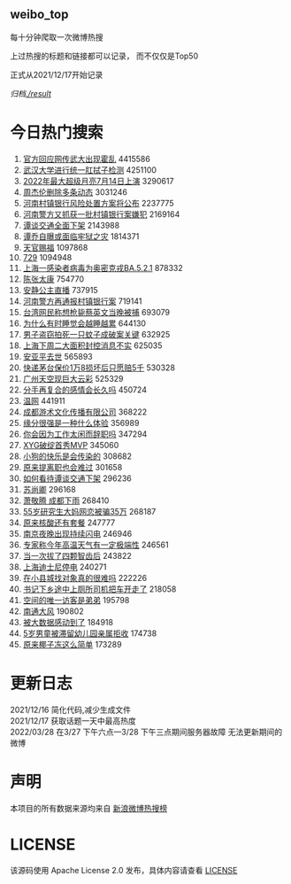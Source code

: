 weibo_top  
---
每十分钟爬取一次微博热搜  

上过热搜的标题和链接都可以记录， 而不仅仅是Top50

正式从2021/12/17开始记录  

*归档[./result](./result/)*

# 今日热门搜索  
1. [官方回应网传武大出现霍乱](https://s.weibo.com//weibo?q=%23%E5%AE%98%E6%96%B9%E5%9B%9E%E5%BA%94%E7%BD%91%E4%BC%A0%E6%AD%A6%E5%A4%A7%E5%87%BA%E7%8E%B0%E9%9C%8D%E4%B9%B1%23&Refer=top) 4415586
2. [武汉大学进行统一肛拭子检测](https://s.weibo.com//weibo?q=%23%E6%AD%A6%E6%B1%89%E5%A4%A7%E5%AD%A6%E8%BF%9B%E8%A1%8C%E7%BB%9F%E4%B8%80%E8%82%9B%E6%8B%AD%E5%AD%90%E6%A3%80%E6%B5%8B%23&Refer=top) 4251100
3. [2022年最大超级月亮7月14日上演](https://s.weibo.com//weibo?q=%232022%E5%B9%B4%E6%9C%80%E5%A4%A7%E8%B6%85%E7%BA%A7%E6%9C%88%E4%BA%AE7%E6%9C%8814%E6%97%A5%E4%B8%8A%E6%BC%94%23&Refer=top) 3290617
4. [周杰伦删除多条动态](https://s.weibo.com//weibo?q=%23%E5%91%A8%E6%9D%B0%E4%BC%A6%E5%88%A0%E9%99%A4%E5%A4%9A%E6%9D%A1%E5%8A%A8%E6%80%81%23&Refer=top) 3031246
5. [河南村镇银行风险处置方案将公布](https://s.weibo.com//weibo?q=%23%E6%B2%B3%E5%8D%97%E6%9D%91%E9%95%87%E9%93%B6%E8%A1%8C%E9%A3%8E%E9%99%A9%E5%A4%84%E7%BD%AE%E6%96%B9%E6%A1%88%E5%B0%86%E5%85%AC%E5%B8%83%23&Refer=top) 2237775
6. [河南警方又抓获一批村镇银行案嫌犯](https://s.weibo.com//weibo?q=%23%E6%B2%B3%E5%8D%97%E8%AD%A6%E6%96%B9%E5%8F%88%E6%8A%93%E8%8E%B7%E4%B8%80%E6%89%B9%E6%9D%91%E9%95%87%E9%93%B6%E8%A1%8C%E6%A1%88%E5%AB%8C%E7%8A%AF%23&Refer=top) 2169164
7. [谭谈交通全面下架](https://s.weibo.com//weibo?q=%23%E8%B0%AD%E8%B0%88%E4%BA%A4%E9%80%9A%E5%85%A8%E9%9D%A2%E4%B8%8B%E6%9E%B6%23&Refer=top) 2143988
8. [谭乔自曝或面临牢狱之灾](https://s.weibo.com//weibo?q=%23%E8%B0%AD%E4%B9%94%E8%87%AA%E6%9B%9D%E6%88%96%E9%9D%A2%E4%B8%B4%E7%89%A2%E7%8B%B1%E4%B9%8B%E7%81%BE%23&Refer=top) 1814371
9. [天官赐福](https://s.weibo.com//weibo?q=%E5%A4%A9%E5%AE%98%E8%B5%90%E7%A6%8F&Refer=top) 1097868
10. [729](https://s.weibo.com//weibo?q=729&Refer=top) 1094948
11. [上海一感染者病毒为奥密克戎BA.5.2.1](https://s.weibo.com//weibo?q=%23%E4%B8%8A%E6%B5%B7%E4%B8%80%E6%84%9F%E6%9F%93%E8%80%85%E7%97%85%E6%AF%92%E4%B8%BA%E5%A5%A5%E5%AF%86%E5%85%8B%E6%88%8EBA.5.2.1%23&Refer=top) 878332
12. [陈张太康](https://s.weibo.com//weibo?q=%E9%99%88%E5%BC%A0%E5%A4%AA%E5%BA%B7&Refer=top) 754770
13. [安静公主直播](https://s.weibo.com//weibo?q=%E5%AE%89%E9%9D%99%E5%85%AC%E4%B8%BB%E7%9B%B4%E6%92%AD&Refer=top) 737915
14. [河南警方再通报村镇银行案](https://s.weibo.com//weibo?q=%23%E6%B2%B3%E5%8D%97%E8%AD%A6%E6%96%B9%E5%86%8D%E9%80%9A%E6%8A%A5%E6%9D%91%E9%95%87%E9%93%B6%E8%A1%8C%E6%A1%88%23&Refer=top) 719141
15. [台湾网民称想枪毙蔡英文当晚被捕](https://s.weibo.com//weibo?q=%23%E5%8F%B0%E6%B9%BE%E7%BD%91%E6%B0%91%E7%A7%B0%E6%83%B3%E6%9E%AA%E6%AF%99%E8%94%A1%E8%8B%B1%E6%96%87%E5%BD%93%E6%99%9A%E8%A2%AB%E6%8D%95%23&Refer=top) 693079
16. [为什么有时睡觉会越睡越累](https://s.weibo.com//weibo?q=%23%E4%B8%BA%E4%BB%80%E4%B9%88%E6%9C%89%E6%97%B6%E7%9D%A1%E8%A7%89%E4%BC%9A%E8%B6%8A%E7%9D%A1%E8%B6%8A%E7%B4%AF%23&Refer=top) 644130
17. [男子盗窃拍死一只蚊子成破案关键](https://s.weibo.com//weibo?q=%23%E7%94%B7%E5%AD%90%E7%9B%97%E7%AA%83%E6%8B%8D%E6%AD%BB%E4%B8%80%E5%8F%AA%E8%9A%8A%E5%AD%90%E6%88%90%E7%A0%B4%E6%A1%88%E5%85%B3%E9%94%AE%23&Refer=top) 632925
18. [上海下周二大面积封控消息不实](https://s.weibo.com//weibo?q=%23%E4%B8%8A%E6%B5%B7%E4%B8%8B%E5%91%A8%E4%BA%8C%E5%A4%A7%E9%9D%A2%E7%A7%AF%E5%B0%81%E6%8E%A7%E6%B6%88%E6%81%AF%E4%B8%8D%E5%AE%9E%23&Refer=top) 625035
19. [安亚平去世](https://s.weibo.com//weibo?q=%23%E5%AE%89%E4%BA%9A%E5%B9%B3%E5%8E%BB%E4%B8%96%23&Refer=top) 565893
20. [快递茅台保价1万8损坏后只愿赔5千](https://s.weibo.com//weibo?q=%23%E5%BF%AB%E9%80%92%E8%8C%85%E5%8F%B0%E4%BF%9D%E4%BB%B71%E4%B8%878%E6%8D%9F%E5%9D%8F%E5%90%8E%E5%8F%AA%E6%84%BF%E8%B5%945%E5%8D%83%23&Refer=top) 530328
21. [广州天空现巨大云彩](https://s.weibo.com//weibo?q=%23%E5%B9%BF%E5%B7%9E%E5%A4%A9%E7%A9%BA%E7%8E%B0%E5%B7%A8%E5%A4%A7%E4%BA%91%E5%BD%A9%23&Refer=top) 525329
22. [分手再复合的感情会长久吗](https://s.weibo.com//weibo?q=%23%E5%88%86%E6%89%8B%E5%86%8D%E5%A4%8D%E5%90%88%E7%9A%84%E6%84%9F%E6%83%85%E4%BC%9A%E9%95%BF%E4%B9%85%E5%90%97%23&Refer=top) 450724
23. [温网](https://s.weibo.com//weibo?q=%E6%B8%A9%E7%BD%91&Refer=top) 441911
24. [成都游术文化传播有限公司](https://s.weibo.com//weibo?q=%E6%88%90%E9%83%BD%E6%B8%B8%E6%9C%AF%E6%96%87%E5%8C%96%E4%BC%A0%E6%92%AD%E6%9C%89%E9%99%90%E5%85%AC%E5%8F%B8&Refer=top) 368222
25. [缘分很强是一种什么体验](https://s.weibo.com//weibo?q=%23%E7%BC%98%E5%88%86%E5%BE%88%E5%BC%BA%E6%98%AF%E4%B8%80%E7%A7%8D%E4%BB%80%E4%B9%88%E4%BD%93%E9%AA%8C%23&Refer=top) 356989
26. [你会因为工作太闲而辞职吗](https://s.weibo.com//weibo?q=%23%E4%BD%A0%E4%BC%9A%E5%9B%A0%E4%B8%BA%E5%B7%A5%E4%BD%9C%E5%A4%AA%E9%97%B2%E8%80%8C%E8%BE%9E%E8%81%8C%E5%90%97%23&Refer=top) 347294
27. [XYG破绽首秀MVP](https://s.weibo.com//weibo?q=XYG%E7%A0%B4%E7%BB%BD%E9%A6%96%E7%A7%80MVP&Refer=top) 345060
28. [小狗的快乐是会传染的](https://s.weibo.com//weibo?q=%23%E5%B0%8F%E7%8B%97%E7%9A%84%E5%BF%AB%E4%B9%90%E6%98%AF%E4%BC%9A%E4%BC%A0%E6%9F%93%E7%9A%84%23&Refer=top) 308682
29. [原来提离职也会难过](https://s.weibo.com//weibo?q=%23%E5%8E%9F%E6%9D%A5%E6%8F%90%E7%A6%BB%E8%81%8C%E4%B9%9F%E4%BC%9A%E9%9A%BE%E8%BF%87%23&Refer=top) 301658
30. [如何看待谭谈交通下架](https://s.weibo.com//weibo?q=%23%E5%A6%82%E4%BD%95%E7%9C%8B%E5%BE%85%E8%B0%AD%E8%B0%88%E4%BA%A4%E9%80%9A%E4%B8%8B%E6%9E%B6%23&Refer=top) 296236
31. [苏尚卿](https://s.weibo.com//weibo?q=%23%E8%8B%8F%E5%B0%9A%E5%8D%BF%23&Refer=top) 296168
32. [萧敬腾 成都下雨](https://s.weibo.com//weibo?q=%E8%90%A7%E6%95%AC%E8%85%BE%20%E6%88%90%E9%83%BD%E4%B8%8B%E9%9B%A8&Refer=top) 268410
33. [55岁研究生大妈网恋被骗35万](https://s.weibo.com//weibo?q=%2355%E5%B2%81%E7%A0%94%E7%A9%B6%E7%94%9F%E5%A4%A7%E5%A6%88%E7%BD%91%E6%81%8B%E8%A2%AB%E9%AA%9735%E4%B8%87%23&Refer=top) 268187
34. [原来核酸还有套餐](https://s.weibo.com//weibo?q=%23%E5%8E%9F%E6%9D%A5%E6%A0%B8%E9%85%B8%E8%BF%98%E6%9C%89%E5%A5%97%E9%A4%90%23&Refer=top) 247777
35. [南京夜晚出现持续闪电](https://s.weibo.com//weibo?q=%23%E5%8D%97%E4%BA%AC%E5%A4%9C%E6%99%9A%E5%87%BA%E7%8E%B0%E6%8C%81%E7%BB%AD%E9%97%AA%E7%94%B5%23&Refer=top) 246946
36. [专家称今年高温天气有一定极端性](https://s.weibo.com//weibo?q=%23%E4%B8%93%E5%AE%B6%E7%A7%B0%E4%BB%8A%E5%B9%B4%E9%AB%98%E6%B8%A9%E5%A4%A9%E6%B0%94%E6%9C%89%E4%B8%80%E5%AE%9A%E6%9E%81%E7%AB%AF%E6%80%A7%23&Refer=top) 246561
37. [当一次拔了四颗智齿后](https://s.weibo.com//weibo?q=%23%E5%BD%93%E4%B8%80%E6%AC%A1%E6%8B%94%E4%BA%86%E5%9B%9B%E9%A2%97%E6%99%BA%E9%BD%BF%E5%90%8E%23&Refer=top) 243822
38. [上海迪士尼停电](https://s.weibo.com//weibo?q=%23%E4%B8%8A%E6%B5%B7%E8%BF%AA%E5%A3%AB%E5%B0%BC%E5%81%9C%E7%94%B5%23&Refer=top) 240271
39. [在小县城找对象真的很难吗](https://s.weibo.com//weibo?q=%23%E5%9C%A8%E5%B0%8F%E5%8E%BF%E5%9F%8E%E6%89%BE%E5%AF%B9%E8%B1%A1%E7%9C%9F%E7%9A%84%E5%BE%88%E9%9A%BE%E5%90%97%23&Refer=top) 222226
40. [书记下乡途中上厕所司机把车开走了](https://s.weibo.com//weibo?q=%23%E4%B9%A6%E8%AE%B0%E4%B8%8B%E4%B9%A1%E9%80%94%E4%B8%AD%E4%B8%8A%E5%8E%95%E6%89%80%E5%8F%B8%E6%9C%BA%E6%8A%8A%E8%BD%A6%E5%BC%80%E8%B5%B0%E4%BA%86%23&Refer=top) 218058
41. [空间的唯一访客是弟弟](https://s.weibo.com//weibo?q=%23%E7%A9%BA%E9%97%B4%E7%9A%84%E5%94%AF%E4%B8%80%E8%AE%BF%E5%AE%A2%E6%98%AF%E5%BC%9F%E5%BC%9F%23&Refer=top) 195798
42. [南通大风](https://s.weibo.com//weibo?q=%E5%8D%97%E9%80%9A%E5%A4%A7%E9%A3%8E&Refer=top) 190802
43. [被大数据感动到了](https://s.weibo.com//weibo?q=%23%E8%A2%AB%E5%A4%A7%E6%95%B0%E6%8D%AE%E6%84%9F%E5%8A%A8%E5%88%B0%E4%BA%86%23&Refer=top) 184918
44. [5岁男童被滞留幼儿园亲属拒收](https://s.weibo.com//weibo?q=%235%E5%B2%81%E7%94%B7%E7%AB%A5%E8%A2%AB%E6%BB%9E%E7%95%99%E5%B9%BC%E5%84%BF%E5%9B%AD%E4%BA%B2%E5%B1%9E%E6%8B%92%E6%94%B6%23&Refer=top) 174738
45. [原来椰子冻这么简单](https://s.weibo.com//weibo?q=%23%E5%8E%9F%E6%9D%A5%E6%A4%B0%E5%AD%90%E5%86%BB%E8%BF%99%E4%B9%88%E7%AE%80%E5%8D%95%23&Refer=top) 173289
# 更新日志  
2021/12/16  简化代码,减少生成文件  
2021/12/17  获取话题一天中最高热度  
2022/03/28  在3/27 下午六点—3/28 下午三点期间服务器故障 无法更新期间的微博  
# 声明  
本项目的所有数据来源均来自 [新浪微博热搜榜](https://s.weibo.com/top/summary)  

# LICENSE
该源码使用 Apache License 2.0 发布，具体内容请查看 [LICENSE](./LICENSE)
